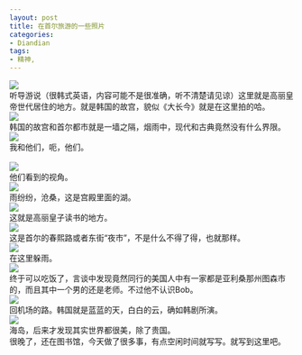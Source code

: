 ```yaml
---
layout: post
title: 在首尔旅游的一些照片
categories:
- Diandian
tags:
- 精神, 
---
```

<img src="http://m3.img.srcdd.com/farm4/d/2012/0627/10/5F977A9AF6B78B29D549D74B9856398B_B500_900_500_280.PNG" />
<br />听导游说（很韩式英语，内容可能不是很准确，听不清楚请见谅）这里就是高丽皇帝世代居住的地方。就是韩国的故宫，貌似《大长今》就是在这里拍的哈。
<br />
<img src="http://m2.img.srcdd.com/farm4/d/2012/0627/10/8815D335AB720A32477192371EA2B0D7_B500_900_500_280.PNG" />
<br />韩国的故宫和首尔都市就是一墙之隔，烟雨中，现代和古典竟然没有什么界限。
<br />
<img src="http://m3.img.srcdd.com/farm5/d/2012/0627/10/7104D7D8B8D8D4B6752F763496AF73BE_B500_900_500_280.PNG" />
<br />我和他们，呃，他们。
<br />
<br />
<img src="http://m2.img.srcdd.com/farm5/d/2012/0627/10/C0DE3665CED0A3273809092048223ACC_B500_900_500_280.PNG" />
<br />他们看到的视角。
<br />
<img src="http://m3.img.srcdd.com/farm5/d/2012/0627/10/A2FA8944D6B6737095E26EE037350C29_B500_900_500_280.PNG" />
<br />雨纷纷，沧桑，这是宫殿里面的湖。
<br />
<img src="http://m1.img.srcdd.com/farm4/d/2012/0627/10/1B901412D459E29BE37E12D9BFFE209D_B500_900_500_280.PNG" />
<br />这就是高丽皇子读书的地方。
<br />
<img src="http://m3.img.srcdd.com/farm5/d/2012/0627/10/450941BE293194974E9B2176938DA682_B500_900_500_280.PNG" />
<br />这是首尔的春熙路或者东街“夜市”，不是什么不得了得，也就那样。
<br />
<img src="http://m1.img.srcdd.com/farm4/d/2012/0627/10/D802081F200A819100C0847F7B723AD9_B500_900_500_280.PNG" />
<br />在这里躲雨。
<br />
<img src="http://m3.img.srcdd.com/farm5/d/2012/0627/10/C7AACA6DC4E1AD576C389AA7C1F0D2D8_B500_900_500_280.PNG" />
<br />终于可以吃饭了，言谈中发现竟然同行的美国人中有一家都是亚利桑那州图森市的，而且其中一个男的还是老师。不过他不认识Bob。
<br />
<img src="http://m3.img.srcdd.com/farm4/d/2012/0627/10/03951AC6A60CB43DE96EFC2F7894C2F7_B500_900_500_280.PNG" />
<br />回机场的路。韩国就是蓝蓝的天，白白的云，确如韩剧所演。
<br />
<img src="http://m2.img.srcdd.com/farm4/d/2012/0627/10/B9FD5CC3EC2C3B5EB70EE12CA6D23F0C_B500_900_500_280.PNG" />
<br />海岛，后来才发现其实世界都很美，除了贵国。
<br />很晚了，还在图书馆，今天做了很多事，有点空闲时间就写写。就写到这里吧。